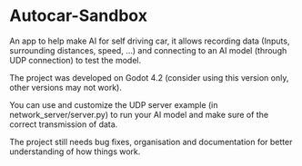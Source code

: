 # Autocar-Sandbox
An app to help make  AI for self driving car, it allows recording data (Inputs, surrounding distances, speed, ...) and connecting to an AI model (through UDP connection) to test the model.

The project was developed on Godot 4.2 (consider using this version only, other versions may not work).

You can use and customize the UDP server example (in network_server/server.py) to run your AI model and make sure of the correct transmission of data.

The project still needs bug fixes, organisation and documentation for better understanding of how things work.
